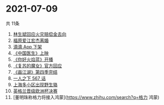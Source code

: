 # 2021-07-09
  共 11条

  <!-- BEGIN -->
  <!-- 最后更新时间:Fri Jul 09 2021 08:11:24 GMT+0000 (Coordinated Universal Time) -->
  1. [林生斌回应火灾赔偿金去向](https://www.zhihu.com/search?q=林生斌)
1. [福原爱江宏杰离婚](https://www.zhihu.com/search?q=福原爱)
1. [滴滴 App 下架](https://www.zhihu.com/search?q=滴滴下架)
1. [《中国医生》上映](https://www.zhihu.com/search?q=中国医生)
1. [《你好火焰蓝》开播](https://www.zhihu.com/search?q=你好火焰蓝)
1. [《复苏的魔女》官方回应](https://www.zhihu.com/search?q=复苏的魔女)
1. [《画江湖》第四季完结](https://www.zhihu.com/search?q=画江湖之不良人)
1. [一人之下 567 话](https://www.zhihu.com/search?q=一人之下)
1. [上海多小区出现野生貉](https://www.zhihu.com/search?q=野生貉)
1. [英格兰晋级欧洲杯决赛](https://www.zhihu.com/search?q=英格兰队)
1. [董明珠称格力将接入鸿蒙](https://www.zhihu.com/search?q=格力 鸿蒙)
  <!-- END -->
  